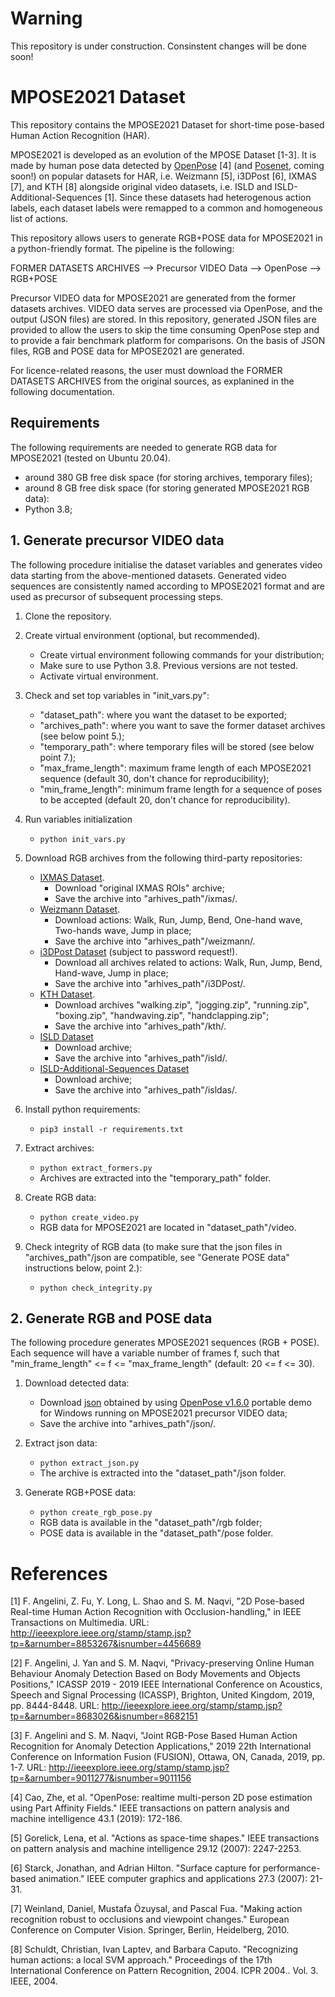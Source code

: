 # Warning

This repository is under construction. Consinstent changes will be done soon!

# MPOSE2021 Dataset

This repository contains the MPOSE2021 Dataset for short-time pose-based Human Action Recognition (HAR). 

MPOSE2021 is developed as an evolution of the MPOSE Dataset [1-3]. It is made by human pose data detected by 
[OpenPose](https://github.com/CMU-Perceptual-Computing-Lab/openpose) [4] (and [Posenet](https://github.com/tensorflow/tfjs-models/tree/master/posenet), coming soon!) 
on popular datasets for HAR, i.e. Weizmann [5], i3DPost [6], IXMAS [7], and KTH [8] alongside original video datasets, i.e. ISLD and ISLD-Additional-Sequences [1]. 
Since these datasets had heterogenous action labels, each dataset labels were remapped to a common and homogeneous list of actions.

This repository allows users to generate RGB+POSE data for MPOSE2021 in a python-friendly format. The pipeline is the following:

FORMER DATASETS ARCHIVES --> Precursor VIDEO Data --> OpenPose --> RGB+POSE
                                                  
Precursor VIDEO data for MPOSE2021 are generated from the former datasets archives. VIDEO data serves are processed via OpenPose, and the output (JSON files) are stored. In this repository, generated JSON files are provided to allow the users to skip the time consuming OpenPose step and to provide a fair benchmark platform for comparisons. On the basis of JSON files, RGB and POSE data for MPOSE2021 are generated.

For licence-related reasons, the user must download the FORMER DATASETS ARCHIVES from the original sources, as explanined in the following documentation.

## Requirements
The following requirements are needed to generate RGB data for MPOSE2021 (tested on Ubuntu 20.04).
* around 380 GB free disk space (for storing archives, temporary files);
* around 8 GB free disk space (for storing generated MPOSE2021 RGB data):
* Python 3.8;

## 1. Generate precursor VIDEO data
The following procedure initialise the dataset variables and generates video data starting from the above-mentioned datasets. Generated video sequences are consistently named according to MPOSE2021 format and are used as precursor of subsequent processing steps.

1. Clone the repository.

2. Create virtual environment (optional, but recommended).
    * Create virtual environment following commands for your distribution;
    * Make sure to use Python 3.8. Previous versions are not tested.
    * Activate virtual environment.

3. Check and set top variables in "init_vars.py":
    * "dataset_path": where you want the dataset to be exported;
    * "archives_path": where you want to save the former dataset archives (see below point 5.);
    * "temporary_path": where temporary files will be stored (see below point 7.);
    * "max_frame_length": maximum frame length of each MPOSE2021 sequence (default 30, don't chance for reproducibility);
    * "min_frame_length": minimum frame length for a sequence of poses to be accepted (default 20, don't chance for reproducibility).

4. Run variables initialization
    * `python init_vars.py`

5. Download RGB archives from the following third-party repositories:
    * [IXMAS Dataset](https://www.epfl.ch/labs/cvlab/data/data-ixmas10).
        * Download "original IXMAS ROIs" archive;
        * Save the archive into "arhives_path"/ixmas/.
    * [Weizmann Dataset](http://www.wisdom.weizmann.ac.il/~vision/SpaceTimeActions.html).
        * Download actions: Walk, Run, Jump, Bend, One-hand wave, Two-hands wave, Jump in place;
        * Save the archive into "arhives_path"/weizmann/.
    * [i3DPost Dataset](http://kahlan.eps.surrey.ac.uk/i3dpost_action/) (subject to password request!).
        * Download all archives related to actions: Walk, Run, Jump, Bend, Hand-wave, Jump in place;
        * Save the archive into "arhives_path"/i3DPost/.
    * [KTH Dataset](https://www.csc.kth.se/cvap/actions/).
        * Download archives "walking.zip", "jogging.zip", "running.zip", "boxing.zip", "handwaving.zip", "handclapping.zip";
        * Save the archive into "arhives_path"/kth/.
    * [ISLD Dataset](https://doi.org/10.25405/data.ncl.14061806.v1)
        * Download archive;
        * Save the archive into "arhives_path"/isld/.
    * [ISLD-Additional-Sequences Dataset](https://drive.google.com/file/d/1L1AvAP56fUwHQO6QvRGuYxfAHllw5PLe/view?usp=sharing)
        * Download archive;
        * Save the archive into "arhives_path"/isldas/.

6. Install python requirements:
    * `pip3 install -r requirements.txt`

7. Extract archives:
    * `python extract_formers.py`
    *  Archives are extracted into the "temporary_path" folder.
  
8. Create RGB data:
    * `python create_video.py`
    * RGB data for MPOSE2021 are located in "dataset_path"/video.
    
9. Check integrity of RGB data (to make sure that the json files in "archives_path"/json are compatible, see "Generate POSE data" instructions below, point 2.):
    * `python check_integrity.py`

## 2. Generate RGB and POSE data
The following procedure generates MPOSE2021 sequences (RGB + POSE). Each sequence will have a variable number of frames f, such that "min_frame_length" <= f <= "max_frame_length" (default: 20 <= f <= 30).

1. Download detected data:
    * Download [json](https://drive.google.com/file/d/1wgkgN6dPcHL7-zZsAj73CUgZm5GJamYT/view?usp=sharing) obtained by using [OpenPose v1.6.0](https://github.com/CMU-Perceptual-Computing-Lab/openpose/releases) portable demo for Windows running on MPOSE2021 precursor VIDEO data;
    * Save the archive into "arhives_path"/json/.
   
2. Extract json data:
    * `python extract_json.py`
    * The archive is extracted into the "dataset_path"/json folder.
    
3. Generate RGB+POSE data:
    * `python create_rgb_pose.py`
    * RGB data is available in the "dataset_path"/rgb folder;
    * POSE data is available in the "dataset_path"/pose folder.

# References
[1] F. Angelini, Z. Fu, Y. Long, L. Shao and S. M. Naqvi, "2D Pose-based Real-time Human Action Recognition with Occlusion-handling," in IEEE Transactions on Multimedia. URL: http://ieeexplore.ieee.org/stamp/stamp.jsp?tp=&arnumber=8853267&isnumber=4456689

[2] F. Angelini, J. Yan and S. M. Naqvi, "Privacy-preserving Online Human Behaviour Anomaly Detection Based on Body Movements and Objects Positions," ICASSP 2019 - 2019 IEEE International Conference on Acoustics, Speech and Signal Processing (ICASSP), Brighton, United Kingdom, 2019, pp. 8444-8448. URL: http://ieeexplore.ieee.org/stamp/stamp.jsp?tp=&arnumber=8683026&isnumber=8682151

[3] F. Angelini and S. M. Naqvi, "Joint RGB-Pose Based Human Action Recognition for Anomaly Detection Applications," 2019 22th International Conference on Information Fusion (FUSION), Ottawa, ON, Canada, 2019, pp. 1-7. URL: http://ieeexplore.ieee.org/stamp/stamp.jsp?tp=&arnumber=9011277&isnumber=9011156

[4] Cao, Zhe, et al. "OpenPose: realtime multi-person 2D pose estimation using Part Affinity Fields." IEEE transactions on pattern analysis and machine intelligence 43.1 (2019): 172-186.

[5] Gorelick, Lena, et al. "Actions as space-time shapes." IEEE transactions on pattern analysis and machine intelligence 29.12 (2007): 2247-2253.

[6] Starck, Jonathan, and Adrian Hilton. "Surface capture for performance-based animation." IEEE computer graphics and applications 27.3 (2007): 21-31.

[7] Weinland, Daniel, Mustafa Özuysal, and Pascal Fua. "Making action recognition robust to occlusions and viewpoint changes." European Conference on Computer Vision. Springer, Berlin, Heidelberg, 2010.

[8] Schuldt, Christian, Ivan Laptev, and Barbara Caputo. "Recognizing human actions: a local SVM approach." Proceedings of the 17th International Conference on Pattern Recognition, 2004. ICPR 2004.. Vol. 3. IEEE, 2004.
